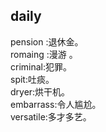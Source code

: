 ## daily

pension :退休金。  
romaing :漫游 。    
criminal:犯罪。  
spit:吐痰。    
dryer:烘干机。    
embarrass:令人尴尬。  
versatile:多才多艺。  